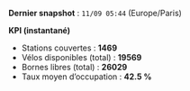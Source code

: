 **Dernier snapshot** : `11/09 05:44` (Europe/Paris)

**KPI (instantané)**

- Stations couvertes : **1469**
- Vélos disponibles (total) : **19569**
- Bornes libres (total) : **26029**
- Taux moyen d’occupation : **42.5 %**
